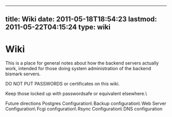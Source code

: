 
---
title: Wiki
date: 2011-05-18T18:54:23
lastmod: 2011-05-22T04:15:24
type: wiki
---
Wiki
====

This is a place for general notes about how the backend servers actually
work, intended for those doing system administration of the backend
bismark servers.

DO NOT PUT PASSWORDS or certificates on this wiki.

Keep those locked up with passwordsafe or equivalent elsewhere.\
<link>Future directions</link>

<link>Postgres Configuration</link>\
<link>Backup configuration</link>\
<link>Web Server Configuration</link>\
<link>Fcgi configuration</link>\
<link>Rsync Configuration</link>\
<link>DNS configuration</link>

